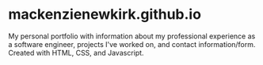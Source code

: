 # mackenzienewkirk.github.io

My personal portfolio with information about my professional experience as a software engineer, projects I've worked on, and contact information/form. Created with HTML, CSS, and Javascript.
